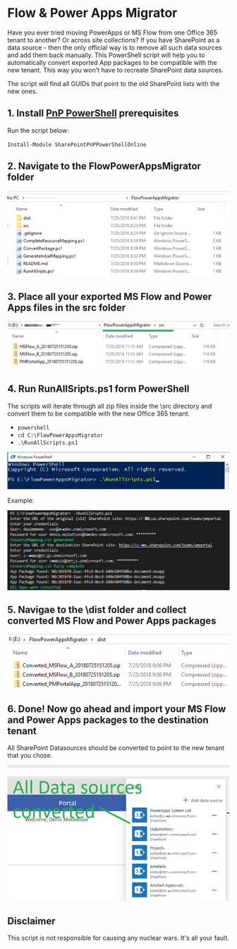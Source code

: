 # Flow & Power Apps Migrator

Have you ever tried moving PowerApps or MS Flow from one Office 365 tenant to another? Or across site collections? If you have SharePoint as a data source - then the only official way is to remove all such data sources and add them back manually. This PowerShell script will help you to automatically convert exported App packages to be compatible with the new tenant. This way you won't have to recreate SharePoint data sources.

The script will find all GUIDs that point to the old SharePoint lists with the new ones.


## 1. Install [PnP PowerShell](https://github.com/SharePoint/PnP-PowerShell) prerequisites
Run the script below:

`Install-Module SharePointPnPPowerShellOnline` 

## 2. Navigate to the FlowPowerAppsMigrator folder

![](images/2018-07-25-20-53-52.png)


## 3. Place all your exported MS Flow and Power Apps files in the src folder
![](images/2018-07-25-20-57-29.png)

## 4. Run RunAllSripts.ps1 form PowerShell
The scripts will iterate through all zip files inside the \src directory and convert them to be compatible with the new Office 365 tenant.
- `powershell`
- `cd C:\FlowPowerAppsMigrator`
- `.\RunAllScripts.ps1`

![](images/2018-07-25-21-00-48.png)


Example:

![](images/2018-07-25-21-08-30.png)

## 5. Navigae to the \dist folder and collect converted MS Flow and Power Apps packages

![](images/2018-07-25-21-11-04.png)

## 6. Done! Now go ahead and import your MS Flow and Power Apps packages to the destination tenant
All SharePoint Datasources should be converted to point to the new tenant that you chose. 

![](images/2018-07-25-21-14-55.png)


## Disclaimer

This script is not responsible for causing any nuclear wars. It's all your fault.
